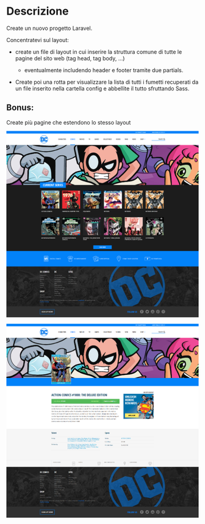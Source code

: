 # Descrizione

Create un nuovo progetto Laravel.

Concentratevi sul layout: 
- create un file di layout in cui inserire la struttura comune di tutte le pagine del sito web (tag head, tag body, ...)
    - eventualmente includendo header e footer tramite due partials.

- Create poi una rotta per visualizzare la lista di tutti i fumetti recuperati da un file inserito nella cartella config e abbellite il tutto sfruttando Sass.

## Bonus:

Create più pagine che estendono lo stesso layout

![alt text](resources/img/exempleLayput/homepage.png)

![alt text](resources/img/exempleLayput/single.png)
